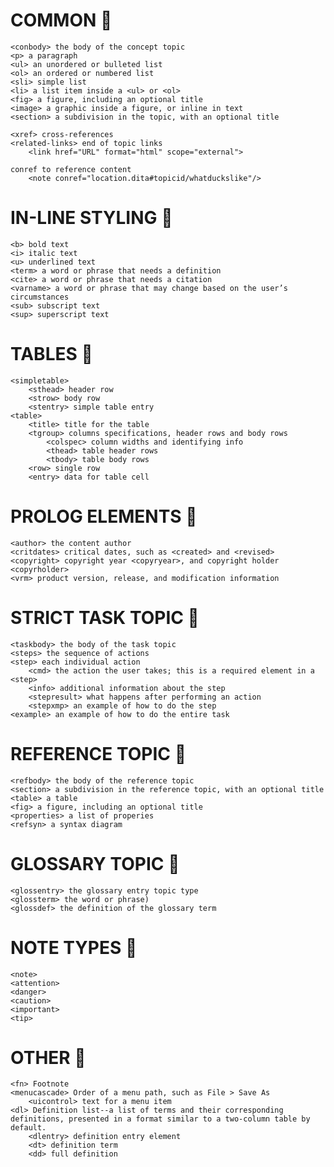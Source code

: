 # COMMON :triangular_flag_on_post:
```
<conbody> the body of the concept topic
<p> a paragraph
<ul> an unordered or bulleted list
<ol> an ordered or numbered list
<sli> simple list
<li> a list item inside a <ul> or <ol>
<fig> a figure, including an optional title
<image> a graphic inside a figure, or inline in text
<section> a subdivision in the topic, with an optional title

<xref> cross-references
<related-links> end of topic links
	<link href="URL" format="html" scope="external">
	
conref to reference content
	<note conref="location.dita#topicid/whatduckslike"/>
```
# IN-LINE STYLING :triangular_flag_on_post:
```
<b> bold text
<i> italic text
<u> underlined text
<term> a word or phrase that needs a definition
<cite> a word or phrase that needs a citation
<varname> a word or phrase that may change based on the user’s circumstances
<sub> subscript text
<sup> superscript text
```

# TABLES :triangular_flag_on_post:
```
<simpletable>
	<sthead> header row
	<strow> body row
	<stentry> simple table entry
<table>
	<title> title for the table
	<tgroup> columns specifications, header rows and body rows
		<colspec> column widths and identifying info
		<thead> table header rows
		<tbody> table body rows
	<row> single row
	<entry> data for table cell
```

# PROLOG ELEMENTS :triangular_flag_on_post:
```
<author> the content author
<critdates> critical dates, such as <created> and <revised>
<copyright> copyright year <copyryear>, and copyright holder <copyrholder>
<vrm> product version, release, and modification information
```

# STRICT TASK TOPIC :triangular_flag_on_post:
```
<taskbody> the body of the task topic
<steps> the sequence of actions
<step> each individual action
	<cmd> the action the user takes; this is a required element in a <step>
	<info> additional information about the step
	<stepresult> what happens after performing an action
	<stepxmp> an example of how to do the step
<example> an example of how to do the entire task
```

# REFERENCE TOPIC :triangular_flag_on_post:
```
<refbody> the body of the reference topic
<section> a subdivision in the reference topic, with an optional title
<table> a table
<fig> a figure, including an optional title
<properties> a list of properies
<refsyn> a syntax diagram
```

# GLOSSARY TOPIC :triangular_flag_on_post:
```
<glossentry> the glossary entry topic type
<glossterm> the word or phrase)
<glossdef> the definition of the glossary term
```

# NOTE TYPES :triangular_flag_on_post:
```
<note>
<attention>
<danger>
<caution>
<important>
<tip>
```

# OTHER :triangular_flag_on_post:
```
<fn> Footnote
<menucascade> Order of a menu path, such as File > Save As
	<uicontrol> text for a menu item
<dl> Definition list--a list of terms and their corresponding definitions, presented in a format similar to a two-column table by default.
	<dlentry> definition entry element
	<dt> definition term
	<dd> full definition
```

